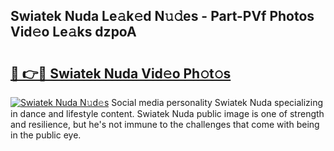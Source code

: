 ## Swiatek Nuda Le𝚊k𝚎d N𝚞𝚍es - Part-PVf Photos Vid𝚎o Le𝚊ks dzpoA

# <h2><a href="http://fbbr08u.evod.top/?m=Swiatek+Nuda">🔗 👉🔴 Swiatek Nuda Vid𝚎o Ph𝚘t𝚘s</a></h2>

[![Swiatek Nuda N𝚞d𝚎s](https://i.imgur.com/8V9OHl7.gif)](http://fbbr08u.evod.top/?m=Swiatek+Nuda)
Social media personality Swiatek Nuda specializing in dance and lifestyle content. Swiatek Nuda public image is one of strength and resilience, but he's not immune to the challenges that come with being in the public eye. 
